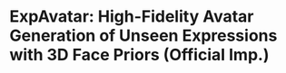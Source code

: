 # ExpAvatar: High-Fidelity Avatar Generation of Unseen Expressions with 3D Face Priors (Official Imp.)
